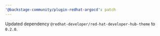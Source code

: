```yaml
---
'@backstage-community/plugin-redhat-argocd': patch
---
```


Updated dependency `@redhat-developer/red-hat-developer-hub-theme` to `0.2.0`.
